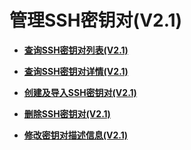 # 管理SSH密钥对\(V2.1\)<a name="dew_02_0207"></a>

-   **[查询SSH密钥对列表\(V2.1\)](查询SSH密钥对列表(V2-1).md)**  

-   **[查询SSH密钥对详情\(V2.1\)](查询SSH密钥对详情(V2-1).md)**  

-   **[创建及导入SSH密钥对\(V2.1\)](创建及导入SSH密钥对(V2-1).md)**  

-   **[删除SSH密钥对\(V2.1\)](删除SSH密钥对(V2-1).md)**  

-   **[修改密钥对描述信息\(V2.1\)](修改密钥对描述信息(V2-1).md)**  


